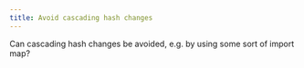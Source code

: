 ```yaml
---
title: Avoid cascading hash changes
---
```


Can cascading hash changes be avoided, e.g. by using some sort of import map?
